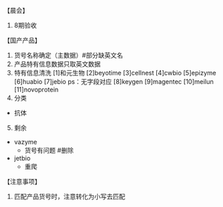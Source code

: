 

【晨会】
1. 8期验收



【国产产品】
1. 货号名称确定（主数据）#部分缺英文名
2. 产品特有信息数据只取英文数据
3. 特有信息清洗
[1]和元生物
[2]beyotime
[3]cellnest
[4]cwbio
[5]epizyme
[6]huabio
[7]jebio  ps：无字段对应
[8]keygen
[9]magentec
[10]meilun
[11]novoprotein
4. 分类
- 抗体

5. 剩余
- vazyme
	- 货号有问题 #删除 
- jetbio
	- 重爬

【注意事项】
1. 匹配产品货号时，注意转化为小写去匹配



